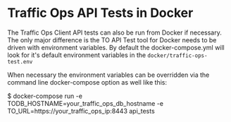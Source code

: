 <!--
    Licensed to the Apache Software Foundation (ASF) under one
    or more contributor license agreements.  See the NOTICE file
    distributed with this work for additional information
    regarding copyright ownership.  The ASF licenses this file
    to you under the Apache License, Version 2.0 (the
    "License"); you may not use this file except in compliance
    with the License.  You may obtain a copy of the License at

      http://www.apache.org/licenses/LICENSE-2.0

    Unless required by applicable law or agreed to in writing,
    software distributed under the License is distributed on an
    "AS IS" BASIS, WITHOUT WARRANTIES OR CONDITIONS OF ANY
    KIND, either express or implied.  See the License for the
    specific language governing permissions and limitations
    under the License.
-->

# Traffic Ops API Tests in Docker

The Traffic Ops Client API tests can also be run from Docker if necessary.  The only major difference is the TO API Test tool for Docker needs to be driven with 
environment variables. By default the docker-compose.yml will look for it's default environment variables in the `docker/traffic-ops-test.env`

When necessary the environment variables can be overridden via the command line docker-compose option as well like this:

  $ docker-compose run -e TODB_HOSTNAME=your_traffic_ops_db_hostname -e TO_URL=https://your_traffic_ops_ip:8443 api_tests

